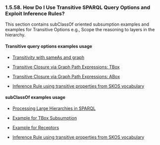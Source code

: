 <div>

<div>

<div>

<div>

### 1.5.58. How Do I Use Transitive SPARQL Query Options and Exploit Inference Rules?

</div>

</div>

</div>

This section contains subClassOf oriented subsumption examples and
examples for Transitive Options e.g., Scope the reasoning to layers in
the hierarchy.

<div>

<div>

<div>

<div>

#### Transitive query options examples usage

</div>

</div>

</div>

<div>

- <a
  href="http://virtuoso.openlinksw.com/presentations/SPARQL_Tutorials/SPARQL_Tutorials_Part_5/SPARQL_Tutorials_Part_5.html#%2849%29"
  class="ulink" target="_top">Transitivity with sameAs and graph</a>

- <a
  href="http://virtuoso.openlinksw.com/presentations/SPARQL_Tutorials/SPARQL_Tutorials_Part_5/SPARQL_Tutorials_Part_5.html#%2850%29"
  class="ulink" target="_top">Transitive Closure via Graph Path
  Expressions: TBox</a>

- <a
  href="http://virtuoso.openlinksw.com/presentations/SPARQL_Tutorials/SPARQL_Tutorials_Part_5/SPARQL_Tutorials_Part_5.html#%2851%29"
  class="ulink" target="_top">Transitive Closure via Graph Path
  Expressions: ABox</a>

- <a
  href="rdfsparqlimplementatiotrans.html#rdfsparqlimplementatiotransexamples7"
  class="link"
  title="Inference Rule example using transitive properties from SKOS vocabulary">Inference
  Rule using transitive properties from SKOS vocabulary</a>

</div>

</div>

<div>

<div>

<div>

<div>

#### subClassOf examples usage

</div>

</div>

</div>

<div>

- <a href="rdfiridereferencingfacet.html#rdfiridereferencingfacetprlh"
  class="link" title="Processing Large Hierarchies in SPARQL">Processing
  Large Hierarchies in SPARQL</a>

- <a
  href="rdfsparqlimplementatiotrans.html#rdfsparqlimplementatiotransexamples5"
  class="link" title="Example for TBox Subsumption">Example for TBox
  Subsumption</a>

- <a
  href="rdfsparqlimplementatiotrans.html#rdfsparqlimplementatiotransexamples6"
  class="link" title="Example for Receptors">Example for Receptors</a>

- <a
  href="http://virtuoso.openlinksw.com/dataspace/dav/wiki/Main/VirtTipsAndTricksGuideRDFSchemaOWLInferenceRules"
  class="ulink" target="_top">Inference Rule using transitive properties
  from SKOS vocabulary</a>

</div>

</div>

</div>

